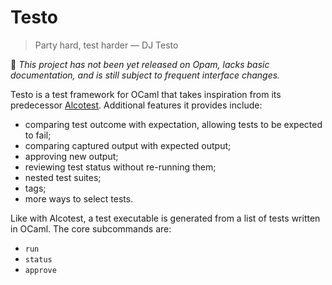 # Testo

> Party hard, test harder &mdash; DJ Testo

🚧 _This project has not been yet released on Opam, lacks basic
documentation, and is still subject to frequent interface changes._

Testo is a test framework for OCaml that takes inspiration from its
predecessor [Alcotest](https://github.com/mirage/alcotest). Additional
features it provides include:

- comparing test outcome with expectation, allowing tests to be expected to
  fail;
- comparing captured output with expected output;
- approving new output;
- reviewing test status without re-running them;
- nested test suites;
- tags;
- more ways to select tests.

Like with Alcotest, a test executable is generated from a list of tests
written in OCaml. The core subcommands are:

- `run`
- `status`
- `approve`
